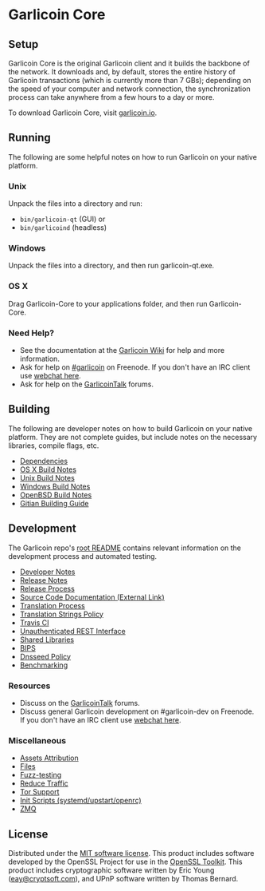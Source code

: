 Garlicoin Core
=============

Setup
---------------------
Garlicoin Core is the original Garlicoin client and it builds the backbone of the network. It downloads and, by default, stores the entire history of Garlicoin transactions (which is currently more than 7 GBs); depending on the speed of your computer and network connection, the synchronization process can take anywhere from a few hours to a day or more.

To download Garlicoin Core, visit [garlicoin.io](https://garlicoin.io).

Running
---------------------
The following are some helpful notes on how to run Garlicoin on your native platform.

### Unix

Unpack the files into a directory and run:

- `bin/garlicoin-qt` (GUI) or
- `bin/garlicoind` (headless)

### Windows

Unpack the files into a directory, and then run garlicoin-qt.exe.

### OS X

Drag Garlicoin-Core to your applications folder, and then run Garlicoin-Core.

### Need Help?

* See the documentation at the [Garlicoin Wiki](https://garlicoin.info/)
for help and more information.
* Ask for help on [#garlicoin](http://webchat.freenode.net?channels=garlicoin) on Freenode. If you don't have an IRC client use [webchat here](http://webchat.freenode.net?channels=garlicoin).
* Ask for help on the [GarlicoinTalk](https://garlicointalk.io/) forums.

Building
---------------------
The following are developer notes on how to build Garlicoin on your native platform. They are not complete guides, but include notes on the necessary libraries, compile flags, etc.

- [Dependencies](dependencies.md)
- [OS X Build Notes](build-osx.md)
- [Unix Build Notes](build-unix.md)
- [Windows Build Notes](build-windows.md)
- [OpenBSD Build Notes](build-openbsd.md)
- [Gitian Building Guide](gitian-building.md)

Development
---------------------
The Garlicoin repo's [root README](/README.md) contains relevant information on the development process and automated testing.

- [Developer Notes](developer-notes.md)
- [Release Notes](release-notes.md)
- [Release Process](release-process.md)
- [Source Code Documentation (External Link)](https://dev.visucore.com/garlicoin/doxygen/)
- [Translation Process](translation_process.md)
- [Translation Strings Policy](translation_strings_policy.md)
- [Travis CI](travis-ci.md)
- [Unauthenticated REST Interface](REST-interface.md)
- [Shared Libraries](shared-libraries.md)
- [BIPS](bips.md)
- [Dnsseed Policy](dnsseed-policy.md)
- [Benchmarking](benchmarking.md)

### Resources
* Discuss on the [GarlicoinTalk](https://garlicointalk.io/) forums.
* Discuss general Garlicoin development on #garlicoin-dev on Freenode. If you don't have an IRC client use [webchat here](http://webchat.freenode.net/?channels=garlicoin-dev).

### Miscellaneous
- [Assets Attribution](assets-attribution.md)
- [Files](files.md)
- [Fuzz-testing](fuzzing.md)
- [Reduce Traffic](reduce-traffic.md)
- [Tor Support](tor.md)
- [Init Scripts (systemd/upstart/openrc)](init.md)
- [ZMQ](zmq.md)

License
---------------------
Distributed under the [MIT software license](/COPYING).
This product includes software developed by the OpenSSL Project for use in the [OpenSSL Toolkit](https://www.openssl.org/). This product includes
cryptographic software written by Eric Young ([eay@cryptsoft.com](mailto:eay@cryptsoft.com)), and UPnP software written by Thomas Bernard.
